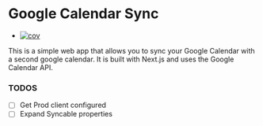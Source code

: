 # Google Calendar Sync
+ [![cov](https://lambersond.github.io/google-calendar-sync/badges/coverage.svg)](https://github.com/lambersond/google-calendar-sync/actions)

This is a simple web app that allows you to sync your Google Calendar with a second google calendar. It is built with Next.js and uses the Google Calendar API.

### TODOS
- [ ] Get Prod client configured
- [ ] Expand Syncable properties
